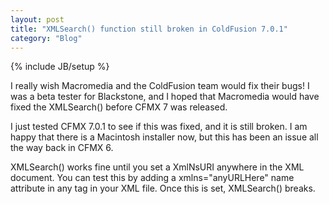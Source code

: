 ```yaml
---
layout: post
title: "XMLSearch() function still broken in ColdFusion 7.0.1"
category: "Blog"
---
```

{% include JB/setup %}

I really wish Macromedia and the ColdFusion team would fix their bugs! I was a beta tester for Blackstone, and I hoped that Macromedia would have fixed the XMLSearch() before CFMX 7 was released.

I just tested CFMX 7.0.1 to see if this was fixed, and it is still broken. I am happy that there is a Macintosh installer now, but this has been an issue all the way back in CFMX 6.

XMLSearch() works fine until you set a XmlNsURI anywhere in the XML document. You can test this by adding a xmlns="anyURLHere" name attribute in any tag in your XML file. Once this is set, XMLSearch() breaks.